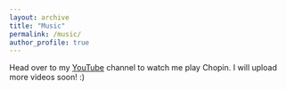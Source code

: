 ```yaml
---
layout: archive
title: "Music"
permalink: /music/
author_profile: true
---
```


Head over to my [YouTube](https://www.youtube.com/watch?v=pCX6PVMThr8) channel to watch me play Chopin. I will upload more videos soon! :)


